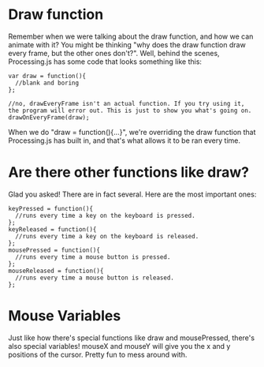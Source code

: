 # Draw function
Remember when we were talking about the draw function, and how we can animate with it? You might be thinking "why does the draw function draw every frame, but the other ones don't?". Well, behind the scenes, Processing.js has some code that looks something like this:
```
var draw = function(){
  //blank and boring
};

//no, drawEveryFrame isn't an actual function. If you try using it, the program will error out. This is just to show you what's going on.
drawOnEveryFrame(draw);
```
When we do "draw = function(){...}", we're overriding the draw function that Processing.js has built in, and that's what allows it to be ran every time.

# Are there other functions like draw?
Glad you asked! There are in fact several. Here are the most important ones:
```
keyPressed = function(){
  //runs every time a key on the keyboard is pressed.
};
keyReleased = function(){
  //runs every time a key on the keyboard is released.
};
mousePressed = function(){
  //runs every time a mouse button is pressed.
};
mouseReleased = function(){
  //runs every time a mouse button is released.
};
```

# Mouse Variables
Just like how there's special functions like draw and mousePressed, there's also special variables! mouseX and mouseY will give you the x and y positions of the cursor. Pretty fun to mess around with.
